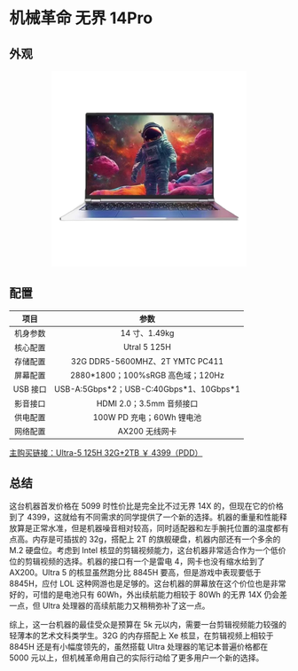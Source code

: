 # 机械革命 无界 14Pro

## 外观

<div style="margin: 0 auto; text-align: center; width: 70%"><img src="./assets/机械革命无界14Pro.png" /></div>

## 配置

|   项目   |                    参数                    |
| :------: | :----------------------------------------: |
| 机身参数 |               14 寸、1.49kg                |
| 核心配置 |                Utral 5 125H                |
| 存储配置 |      32G DDR5-5600MHZ、2T YMTC PC411       |
| 屏幕配置 |     2880\*1800；100%sRGB 高色域；120Hz     |
| USB 接口 | USB-A:5Gbps\*2；USB-C:40Gbps\*1、10Gbps\*1 |
| 影音接口 |          HDMI 2.0；3.5mm 音频接口          |
| 供电配置 |         100W PD 充电；60Wh 锂电池          |
| 网络配置 |               AX200 无线网卡               |

[主购买链接：Ultra-5 125H 32G+2TB ￥ 4399（PDD）](https://mobile.yangkeduo.com/goods.html?ps=h4QdW1tfJf)

## 总结

这台机器首发价格在 5099 时性价比是完全比不过无界 14X 的，但现在它的价格到了 4399，这就给有不同需求的同学提供了一个新的选择。机器的重量和性能释放算是正常水准，但是机器噪音相对较高，同时适配器和左手腕托位置的温度都有点高。内存是可插拔的 32g，搭配上 2T 的旗舰硬盘，机器内部还有一个多余的 M.2 硬盘位。考虑到 Intel 核显的剪辑视频能力，这台机器非常适合作为一个低价位的剪辑视频的选择。机器的接口有一个是雷电 4，网卡也没有缩水给到了 AX200。Ultra 5 的核显虽然跑分比 8845H 要高，但是游戏中表现要低于 8845H，应付 LOL 这种网游也是足够的。这台机器的屏幕放在这个价位也是非常好的，可惜的是电池只有 60Wh，外出续航能力相较于 80Wh 的无界 14X 仍会差一点，但 Ultra 处理器的高续航能力又稍稍弥补了这一点。

综上，这一台机器的最佳受众是预算在 5k 元以内，需要一台剪辑视频能力较强的轻薄本的艺术文科类学生。32G 的内存搭配上 Xe 核显，在剪辑视频上相较于 8845H 还是有小幅度领先的，虽然搭载 Ultra 处理器的笔记本普遍价格都在 5000 元以上，但机械革命用自己的实际行动给了更多用户一个新的选择。
